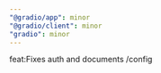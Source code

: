 ```yaml
---
"@gradio/app": minor
"@gradio/client": minor
"gradio": minor
---
```


feat:Fixes auth and documents /config

